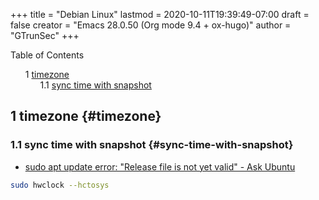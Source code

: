+++
title = "Debian Linux"
lastmod = 2020-10-11T19:39:49-07:00
draft = false
creator = "Emacs 28.0.50 (Org mode 9.4 + ox-hugo)"
author = "GTrunSec"
+++

<style>
  .ox-hugo-toc ul {
    list-style: none;
  }
</style>
<div class="ox-hugo-toc toc">
<div></div>

<div class="heading">Table of Contents</div>

- <span class="section-num">1</span> [timezone](#timezone)
    - <span class="section-num">1.1</span> [sync time with snapshot](#sync-time-with-snapshot)

</div>
<!--endtoc-->



## <span class="section-num">1</span> timezone {#timezone}


### <span class="section-num">1.1</span> sync time with snapshot {#sync-time-with-snapshot}

-   [sudo apt update error: "Release file is not yet valid" - Ask Ubuntu](https://askubuntu.com/questions/1096930/sudo-apt-update-error-release-file-is-not-yet-valid)

<!--listend-->

```sh
sudo hwclock --hctosys
```
